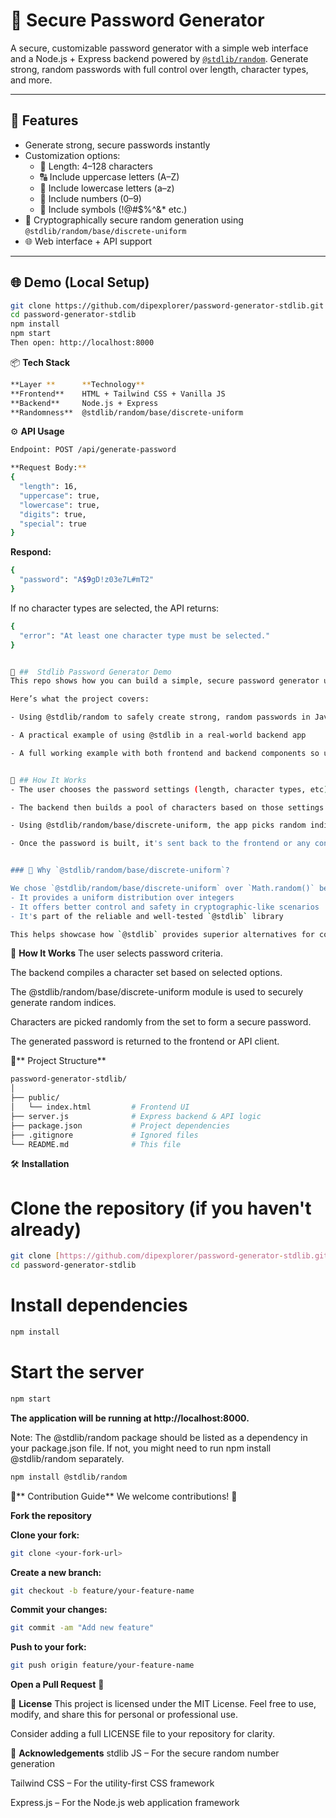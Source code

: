 # 🔐 Secure Password Generator

A secure, customizable password generator with a simple web interface and a Node.js + Express backend powered by [`@stdlib/random`](https://www.npmjs.com/package/@stdlib/random). Generate strong, random passwords with full control over length, character types, and more.

---

## 🚀 Features

- Generate strong, secure passwords instantly
- Customization options:
  - 🔢 Length: 4–128 characters
  - 🔠 Include uppercase letters (A–Z)
  - 🔡 Include lowercase letters (a–z)
  - 🔢 Include numbers (0–9)
  - 🔣 Include symbols (!@#$%^&\* etc.)
- 🔐 Cryptographically secure random generation using `@stdlib/random/base/discrete-uniform`
- 🌐 Web interface + API support

---

## 🌐 Demo (Local Setup)

```bash
git clone https://github.com/dipexplorer/password-generator-stdlib.git
cd password-generator-stdlib
npm install
npm start
Then open: http://localhost:8000
```

📦 **Tech Stack**

```bash
**Layer	**      **Technology**
**Frontend**  	HTML + Tailwind CSS + Vanilla JS
**Backend**    	Node.js + Express
**Randomness**	@stdlib/random/base/discrete-uniform
```

⚙️ **API Usage**

```bash
Endpoint: POST /api/generate-password
```

```bash
**Request Body:**
{
  "length": 16,
  "uppercase": true,
  "lowercase": true,
  "digits": true,
  "special": true
}
```

**Respond:**

```bash
{
  "password": "A$9gD!z03e7L#mT2"
}
```

If no character types are selected, the API returns:

```bash
{
  "error": "At least one character type must be selected."
}


📌 ##  Stdlib Password Generator Demo
This repo shows how you can build a simple, secure password generator using the @stdlib/random library. At its core, it uses the @stdlib/random/base/discrete-uniform function to randomly generate passwords based on user-selected options like length, symbols, numbers, and letter casing.

Here’s what the project covers:

- Using @stdlib/random to safely create strong, random passwords in JavaScript

- A practical example of using @stdlib in a real-world backend app

- A full working example with both frontend and backend components so users can try it out themselves


🧠 ## How It Works
- The user chooses the password settings (length, character types, etc).

- The backend then builds a pool of characters based on those settings.

- Using @stdlib/random/base/discrete-uniform, the app picks random indices to select characters from that pool.

- Once the password is built, it's sent back to the frontend or any connected client.


### 🔬 Why `@stdlib/random/base/discrete-uniform`?

We chose `@stdlib/random/base/discrete-uniform` over `Math.random()` because:
- It provides a uniform distribution over integers
- It offers better control and safety in cryptographic-like scenarios
- It's part of the reliable and well-tested `@stdlib` library

This helps showcase how `@stdlib` provides superior alternatives for common operations.
```

🧠 **How It Works**
The user selects password criteria.

The backend compiles a character set based on selected options.

The @stdlib/random/base/discrete-uniform module is used to securely generate random indices.

Characters are picked randomly from the set to form a secure password.

The generated password is returned to the frontend or API client.

📁** Project Structure**

```bash
password-generator-stdlib/
│
├── public/
│   └── index.html         # Frontend UI
├── server.js              # Express backend & API logic
├── package.json           # Project dependencies
├── .gitignore             # Ignored files
└── README.md              # This file
```

🛠️ **Installation**

# Clone the repository (if you haven't already)

```bash
git clone [https://github.com/dipexplorer/password-generator-stdlib.git](https://github.com/dipexplorer/password-generator-stdlib.git)
cd password-generator-stdlib
```

# **Install dependencies**

```bash
npm install
```

# **Start the server**

```bash
npm start
```

**The application will be running at http://localhost:8000.**

Note: The @stdlib/random package should be listed as a dependency in your package.json file. If not, you might need to run npm install @stdlib/random separately.

```bash
npm install @stdlib/random
```

🤝** Contribution Guide**
We welcome contributions! 🙌

**Fork the repository**

**Clone your fork:**

```bash
git clone <your-fork-url>
```

**Create a new branch:**

```bash
git checkout -b feature/your-feature-name
```

**Commit your changes:**

```bash
git commit -am "Add new feature"
```

**Push to your fork:**

```bash
git push origin feature/your-feature-name
```

**Open a Pull Request** 🎉

📜 **License**
This project is licensed under the MIT License.
Feel free to use, modify, and share this for personal or professional use.

Consider adding a full LICENSE file to your repository for clarity.

🙌 **Acknowledgements**
stdlib JS – For the secure random number generation

Tailwind CSS – For the utility-first CSS framework

Express.js – For the Node.js web application framework
